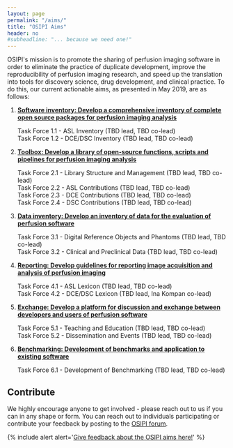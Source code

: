 ```yaml
---
layout: page
permalink: "/aims/"
title: "OSIPI Aims"
header: no
#subheadline: "... because we need one!"
---
```


OSIPI's mission is to promote the sharing of perfusion imaging software in order to eliminate the practice of duplicate development, improve the reproducibility of perfusion imaging research, and speed up the translation into tools for discovery science, drug development, and clinical practice. To do this, our current actionable aims, as presented in May 2019, are as follows:

1. [**Software inventory: Develop a comprehensive inventory of complete open source packages for perfusion imaging analysis**](/aims/software-inventory/) 

    Task Force 1.1 - ASL Inventory (TBD lead, TBD co-lead)<br/>
    Task Force 1.2 - DCE/DSC Inventory (TBD lead, TBD co-lead)

2. [**Toolbox: Develop a library of open-source functions, scripts and pipelines for perfusion imaging analysis**](/aims/toolbox/)

    Task Force 2.1 - Library Structure and Management (TBD lead, TBD co-lead)<br/>
    Task Force 2.2 - ASL Contributions (TBD lead, TBD co-lead)<br/>
    Task Force 2.3 - DCE Contributions (TBD lead, TBD co-lead)<br/>
    Task Force 2.4 - DSC Contributions (TBD lead, TBD co-lead)<br/>

3. [**Data inventory: Develop an inventory of data for the evaluation of perfusion software**](/aims/data-inventory/) 

    Task Force 3.1 - Digital Reference Objects and Phantoms (TBD lead, TBD co-lead)<br/>
    Task Force 3.2 - Clinical and Preclinical Data (TBD lead, TBD co-lead)

4. [**Reporting: Develop guidelines for reporting image acquisition and analysis of perfusion imaging**](/aims/reporting-guidelines/) 

    Task Force 4.1 - ASL Lexicon (TBD lead, TBD co-lead)<br/>
    Task Force 4.2 - DCE/DSC Lexicon (TBD lead, Ina Kompan co-lead)
    
5. [**Exchange: Develop a platform for discussion and exchange between developers and users of perfusion software**](/aims/exchange/) 

    Task Force 5.1 - Teaching and Education (TBD lead, TBD co-lead)<br/>
    Task Force 5.2 - Dissemination and Events (TBD lead, TBD co-lead)

6. [**Benchmarking: Development of benchmarks and application to existing software**](/aims/benchmarking/)

    Task Force 6.1 - Development of Benchmarking (TBD lead, TBD co-lead)<br/>

Contribute
--------------------
We highly encourage anyone to get involved - please reach out to us if you can in any shape or form. You can reach out to individuals participating or contribute your feedback by posting to the [OSIPI forum](https://groups.google.com/forum/#!forum/open-source-initiative-for-perfusion-imaging).

{% include alert alert='<a href="https://docs.google.com/document/d/10OhbXTRGPuToYLy-cFof9TreX0DS_yhs_8wJeIw5SIU/edit">Give feedback about the OSIPI aims here!</a>' %}

